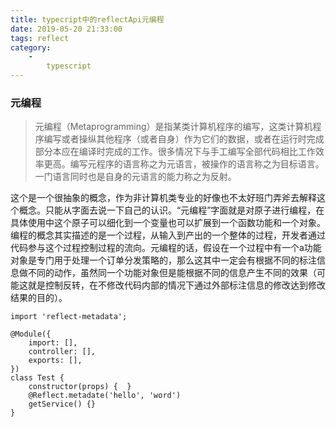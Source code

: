 ```yaml
---
title: typecript中的reflectApi元编程
date: 2019-05-20 21:33:00
tags: reflect
category:
    -
        typescript
---
```

### 元编程
>元编程（Metaprogramming）是指某类计算机程序的编写，这类计算机程序编写或者操纵其他程序（或者自身）作为它们的数据，或者在运行时完成部分本应在编译时完成的工作。很多情况下与手工编写全部代码相比工作效率更高。编写元程序的语言称之为元语言，被操作的语言称之为目标语言。一门语言同时也是自身的元语言的能力称之为反射。

这个是一个很抽象的概念，作为非计算机类专业的好像也不太好班门弄斧去解释这个概念。只能从字面去说一下自己的认识。“元编程”字面就是对原子进行编程，在具体使用中这个原子可以细化到一个变量也可以扩展到一个函数功能和一个对象。编程的概念其实描述的是一个过程，从输入到产出的一个整体的过程，开发者通过代码参与这个过程控制过程的流向。元编程的话，假设在一个过程中有一个a功能对象是专门用于处理一个订单分发策略的，那么这其中一定会有根据不同的标注信息做不同的动作，虽然同一个功能对象但是能根据不同的信息产生不同的效果（可能这就是控制反转，在不修改代码内部的情况下通过外部标注信息的修改达到修改结果的目的）。

```
import 'reflect-metadata';

@Module({
    import: [],
    controller: [],
    exports: [],
})
class Test {
    constructor(props) {  }
    @Reflect.metadate('hello', 'word')
    getService() {}
}
```
